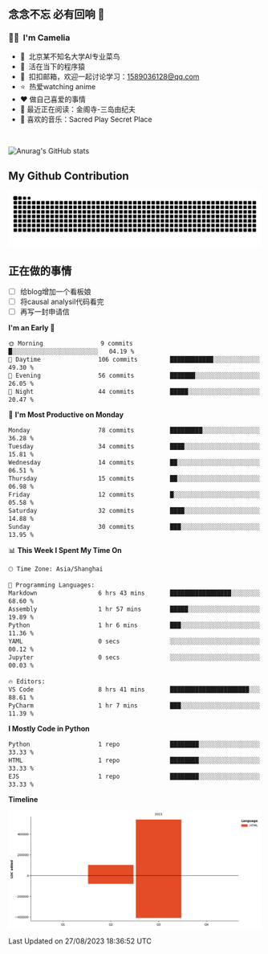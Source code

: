 ## 念念不忘 必有回响  👋
### 👨‍🔧&nbsp;&nbsp;I'm Camelia
- 🏢&nbsp;&nbsp;北京某不知名大学AI专业菜鸟
- 🦍&nbsp;&nbsp;活在当下的程序猿
- 💬&nbsp;&nbsp;扣扣邮箱，欢迎一起讨论学习：1589036128@qq.com
- ⭐️&nbsp;&nbsp;热爱watching anime
- ❤️ 做自己喜爱的事情
- 📖 最近正在阅读：金阁寺-三岛由纪夫
- 🎵 喜欢的音乐：Sacred Play Secret Place

<br>

![Anurag's GitHub stats](https://github-readme-stats.vercel.app/api?username=abinzzz&count_private=true&show_icons=true&theme=tokyonight)


## My Github Contribution
![](https://github.com/abinzzz/abinzzz/blob/output/github-contribution-grid-snake.svg)

## 正在做的事情
- [ ] 给blog增加一个看板娘
- [ ] 将causal analysil代码看完
- [ ] 再写一封申请信
<!--START_SECTION:waka-->
**I'm an Early 🐤** 

```text
🌞 Morning                9 commits           █░░░░░░░░░░░░░░░░░░░░░░░░   04.19 % 
🌆 Daytime                106 commits         ████████████░░░░░░░░░░░░░   49.30 % 
🌃 Evening                56 commits          ███████░░░░░░░░░░░░░░░░░░   26.05 % 
🌙 Night                  44 commits          █████░░░░░░░░░░░░░░░░░░░░   20.47 % 
```
📅 **I'm Most Productive on Monday** 

```text
Monday                   78 commits          █████████░░░░░░░░░░░░░░░░   36.28 % 
Tuesday                  34 commits          ████░░░░░░░░░░░░░░░░░░░░░   15.81 % 
Wednesday                14 commits          ██░░░░░░░░░░░░░░░░░░░░░░░   06.51 % 
Thursday                 15 commits          ██░░░░░░░░░░░░░░░░░░░░░░░   06.98 % 
Friday                   12 commits          █░░░░░░░░░░░░░░░░░░░░░░░░   05.58 % 
Saturday                 32 commits          ████░░░░░░░░░░░░░░░░░░░░░   14.88 % 
Sunday                   30 commits          ███░░░░░░░░░░░░░░░░░░░░░░   13.95 % 
```


📊 **This Week I Spent My Time On** 

```text
🕑︎ Time Zone: Asia/Shanghai

💬 Programming Languages: 
Markdown                 6 hrs 43 mins       █████████████████░░░░░░░░   68.60 % 
Assembly                 1 hr 57 mins        █████░░░░░░░░░░░░░░░░░░░░   19.89 % 
Python                   1 hr 6 mins         ███░░░░░░░░░░░░░░░░░░░░░░   11.36 % 
YAML                     0 secs              ░░░░░░░░░░░░░░░░░░░░░░░░░   00.12 % 
Jupyter                  0 secs              ░░░░░░░░░░░░░░░░░░░░░░░░░   00.03 % 

🔥 Editors: 
VS Code                  8 hrs 41 mins       ██████████████████████░░░   88.61 % 
PyCharm                  1 hr 7 mins         ███░░░░░░░░░░░░░░░░░░░░░░   11.39 % 
```

**I Mostly Code in Python** 

```text
Python                   1 repo              ████████░░░░░░░░░░░░░░░░░   33.33 % 
HTML                     1 repo              ████████░░░░░░░░░░░░░░░░░   33.33 % 
EJS                      1 repo              ████████░░░░░░░░░░░░░░░░░   33.33 % 
```



**Timeline**

![Lines of Code chart](https://raw.githubusercontent.com/abinzzz/abinzzz/main/assets/bar_graph.png)


 Last Updated on 27/08/2023 18:36:52 UTC
<!--END_SECTION:waka-->


